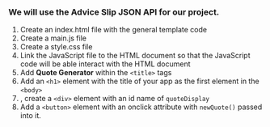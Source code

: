 ### We will use the Advice Slip JSON API for our project.

1. Create an index.html file with the general template code
1. Create a main.js file
1. Create a style.css file
1. Link the JavaScript file to the HTML document so that the JavaScript code will be able interact with the HTML document
1. Add **Quote Generator** within the `<title>` tags
1. Add an `<h1>` element with the title of your app as the first element in the `<body>`
1. , create a `<div>` element with an id name of `quoteDisplay`
1. Add a `<button>` element with an onclick attribute with `newQuote()` passed into it.